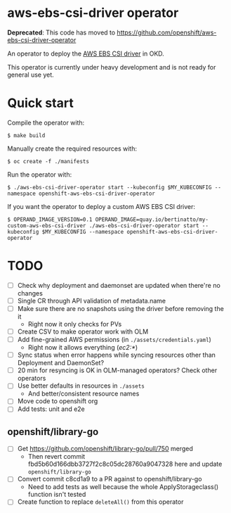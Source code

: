 # aws-ebs-csi-driver operator

**Deprecated**: This code has moved to https://github.com/openshift/aws-ebs-csi-driver-operator

An operator to deploy the [AWS EBS CSI driver](https://github.com/openshift/aws-ebs-csi-driver) in OKD.

This operator is currently under heavy development and is not ready for general use yet.

# Quick start

Compile the operator with:

```shell
$ make build
```

Manually create the required resources with:

```shell
$ oc create -f ./manifests
```

Run the operator with:

```shell
$ ./aws-ebs-csi-driver-operator start --kubeconfig $MY_KUBECONFIG --namespace openshift-aws-ebs-csi-driver-operator
```

If you want the operator to deploy a custom AWS EBS CSI driver:

```shell
$ OPERAND_IMAGE_VERSION=0.1 OPERAND_IMAGE=quay.io/bertinatto/my-custom-aws-ebs-csi-driver ./aws-ebs-csi-driver-operator start --kubeconfig $MY_KUBECONFIG --namespace openshift-aws-ebs-csi-driver-operator
```

# TODO
- [ ] Check why deployment and daemonset are updated when there're no changes
- [ ] Single CR through API validation of metadata.name
- [ ] Make sure there are no snapshots using the driver before removing the it
	- Right now it only checks for PVs
- [ ] Create CSV to make operator work with OLM
- [ ] Add fine-grained AWS permissions (in `./assets/credentials.yaml`)
	- Right now it allows everything (*ec2:\**)
- [ ] Sync status when error happens while syncing resources other than Deployment and DaemonSet?
- [ ] 20 min for resyncing is OK in OLM-managed operators? Check other operators
- [ ] Use better defaults in resources in `./assets`
    - And better/consistent resource names
- [ ] Move code to openshift org
- [ ] Add tests: unit and e2e

## openshift/library-go

- [ ] Get https://github.com/openshift/library-go/pull/750 merged
    - Then revert commit fbd5b60d166dbb3727f2c8c05dc28760a9047328 here and update `openshift/library-go`
- [ ] Convert commit c8cd1a9 to a PR against to openshift/library-go
    - Need to add tests as well because the whole ApplyStorageclass() function isn't tested
- [ ] Create function to replace `deleteAll()` from this operator
